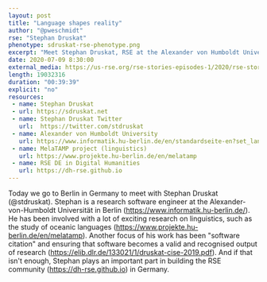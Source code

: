 ```yaml
---
layout: post
title: "Language shapes reality"
author: "@pweschmidt"
rse: "Stephan Druskat"
phenotype: sdruskat-rse-phenotype.png
excerpt: "Meet Stephan Druskat, RSE at the Alexander von Humboldt University in Berlin, Germany. Listen to Stephan explain his exciting work for research in linguistics and his contributions to making software citable."
date: 2020-07-09 8:30:00
external_media: https://us-rse.org/rse-stories-episodes-1/2020/rse-stories-stephan-druskat-episode-24.mp3
length: 19032316
duration: "00:39:39"
explicit: "no"
resources:
 - name: Stephan Druskat
 - url: https://sdruskat.net
 - name: Stephan Druskat Twitter
   url:  https://twitter.com/stdruskat
 - name: Alexander von Humboldt University
   url: https://www.informatik.hu-berlin.de/en/standardseite-en?set_language=en
 - name: MelaTAMP project (linguistics)
   url: https://www.projekte.hu-berlin.de/en/melatamp
 - name: RSE DE in Digital Humanities
   url: https://dh-rse.github.io
---
```


Today we go to Berlin in Germany to meet with Stephan Druskat (@stdruskat). Stephan is a research software engineer at
the Alexander-von-Humboldt Universität in Berlin (https://www.informatik.hu-berlin.de/).
He has been involved with a lot of exciting research on
linguistics, such as the study of oceanic languages (https://www.projekte.hu-berlin.de/en/melatamp).
Another focus of his work has been "software citation" and ensuring that software becomes a valid and recognised output of research (https://elib.dlr.de/133021/1/druskat-cise-2019.pdf).
And if that isn't enough, Stephan plays an important part in building the RSE community (https://dh-rse.github.io) in Germany.
